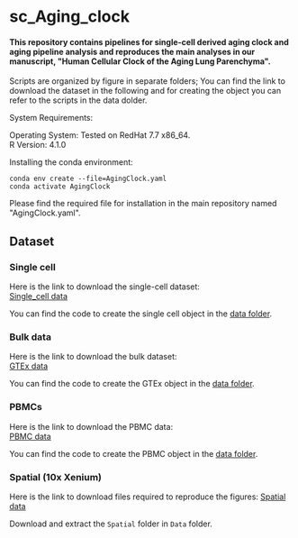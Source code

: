 # sc_Aging_clock
#### This repository contains pipelines for single-cell derived aging clock and aging pipeline analysis and reproduces the main analyses in our manuscript, "Human Cellular Clock of the Aging Lung Parenchyma". 
Scripts are organized by figure in separate folders;
You can find the link to download the dataset in the following and for creating the object you can refer to the scripts in the data dolder.        

     
System Requirements:

Operating System: Tested on RedHat 7.7 x86_64.  
R Version: 4.1.0

Installing the conda environment:
```
conda env create --file=AgingClock.yaml
conda activate AgingClock
```

Please find the required file for installation in the main repository named "AgingClock.yaml".

## Dataset 

### Single cell
Here is the link to download the single-cell dataset:  
[Single_cell data](https://cellxgene.cziscience.com/collections/6f6d381a-7701-4781-935c-db10d30de293)

You can find the code to create the single cell object in the [data folder](https://github.com/TsankovLab/sc_Aging_clock/tree/main/Data).

### Bulk data      
Here is the link to download the bulk dataset:  
[GTEx data](https://gtexportal.org/home/downloads/adult-gtex/bulk_tissue_expression) 
  
You can find the code to create the GTEx object in the [data folder](https://github.com/TsankovLab/sc_Aging_clock/tree/main/Data).

### PBMCs  

Here is the link to download the PBMC data:  
[PBMC data](https://www.synapse.org/Synapse:syn49637038/files/)   
   
You can find the code to create the PBMC object in the [data folder](https://github.com/TsankovLab/sc_Aging_clock/tree/main/Data).

### Spatial (10x Xenium)
Here is the link to download files required to reproduce the figures:
[Spatial data](https://drive.google.com/file/d/17qEP3kDs6POwiAmpuCiz_zlYfWXNfiCr/view?usp=sharing)

Download and extract the `Spatial` folder in `Data` folder.
